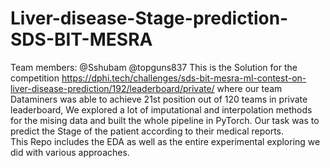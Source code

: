 # Liver-disease-Stage-prediction-SDS-BIT-MESRA
Team members: @Sshubam @topguns837
This is the Solution for the competition https://dphi.tech/challenges/sds-bit-mesra-ml-contest-on-liver-disease-prediction/192/leaderboard/private/ where our team Dataminers was able to achieve 21st position out of 120 teams in private leaderboard, We explored a lot of imputational and interpolation methods for the mising data and built the whole pipeline in PyTorch. Our task was to predict the Stage of the patient according to their medical reports.  
This Repo includes the EDA as well as the entire experimental exploring we did with various approaches.
